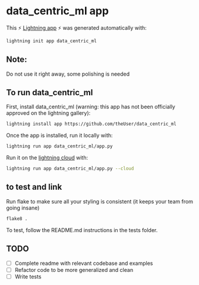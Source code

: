 # data_centric_ml app


This ⚡ [Lightning app](lightning.ai) ⚡ was generated automatically with:

```bash
lightning init app data_centric_ml
```

## Note:
Do not use it right away, some polishing is needed

## To run data_centric_ml

First, install data_centric_ml (warning: this app has not been officially approved on the lightning gallery):

```bash
lightning install app https://github.com/theUser/data_centric_ml
```

Once the app is installed, run it locally with:

```bash
lightning run app data_centric_ml/app.py
```

Run it on the [lightning cloud](lightning.ai) with:

```bash
lightning run app data_centric_ml/app.py --cloud
```

## to test and link

Run flake to make sure all your styling is consistent (it keeps your team from going insane)

```bash
flake8 .
```

To test, follow the README.md instructions in the tests folder.


## TODO

- [ ] Complete readme with relevant codebase and examples
- [ ] Refactor code to be more generalized and clean
- [ ] Write tests
